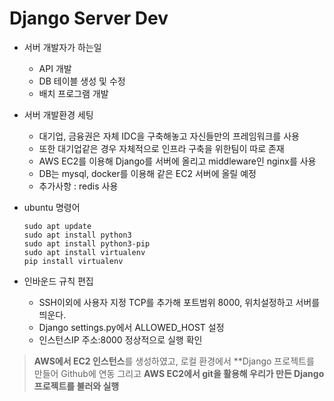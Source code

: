 # Django Server Dev

- 서버 개발자가 하는일
  - API 개발
  - DB 테이블 생성 및 수정
  - 배치 프로그램 개발

- 서버 개발환경 세팅

  - 대기업, 금융권은 자체 IDC을 구축해놓고 자신들만의 프레임워크를 사용
  - 또한 대기업같은 경우 자체적으로 인프라 구축을 위한팀이 따로 존재
  - AWS EC2를 이용해 Django를 서버에 올리고 middleware인 nginx를 사용
  - DB는 mysql, docker를 이용해 같은 EC2 서버에 올릴 예정
  - 추가사항 : redis 사용 

- ubuntu 명령어

  ```
  sudo apt update
  sudo apt install python3
  sudo apt install python3-pip
  sudo apt install virtualenv
  pip install virtualenv
  ```

- 인바운드 규칙 편집 

  - SSH이외에 사용자 지정 TCP를 추가해 포트범위 8000, 위치설정하고 서버를 띄운다.
  - Django settings.py에서 ALLOWED_HOST 설정
  - 인스턴스IP 주소:8000 정상적으로 실행 확인

>  **AWS에서 EC2 인스턴스**를 생성하였고, 로컬 환경에서 **Django 프로젝트를 만들어 Github에 연동 그리고 **AWS EC2에서 git을 활용해 우리가 만든 Django 프로젝트를 불러와 실행**
